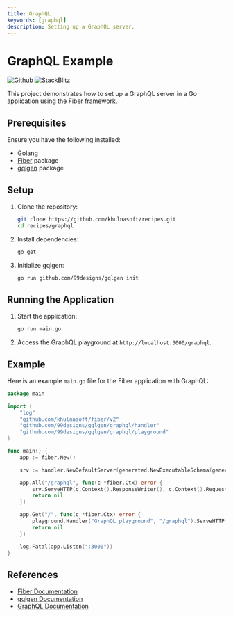 ```yaml
---
title: GraphQL
keywords: [graphql]
description: Setting up a GraphQL server.
---
```


# GraphQL Example

[![Github](https://img.shields.io/static/v1?label=&message=Github&color=2ea44f&style=for-the-badge&logo=github)](https://github.com/khulnasoft/recipes/tree/master/graphql) [![StackBlitz](https://img.shields.io/static/v1?label=&message=StackBlitz&color=2ea44f&style=for-the-badge&logo=StackBlitz)](https://stackblitz.com/github/khulnasoft/recipes/tree/master/graphql)

This project demonstrates how to set up a GraphQL server in a Go application using the Fiber framework.

## Prerequisites

Ensure you have the following installed:

- Golang
- [Fiber](https://github.com/khulnasoft/fiber) package
- [gqlgen](https://github.com/99designs/gqlgen) package

## Setup

1. Clone the repository:
    ```sh
    git clone https://github.com/khulnasoft/recipes.git
    cd recipes/graphql
    ```

2. Install dependencies:
    ```sh
    go get
    ```

3. Initialize gqlgen:
    ```sh
    go run github.com/99designs/gqlgen init
    ```

## Running the Application

1. Start the application:
    ```sh
    go run main.go
    ```

2. Access the GraphQL playground at `http://localhost:3000/graphql`.

## Example

Here is an example `main.go` file for the Fiber application with GraphQL:

```go
package main

import (
    "log"
    "github.com/khulnasoft/fiber/v2"
    "github.com/99designs/gqlgen/graphql/handler"
    "github.com/99designs/gqlgen/graphql/playground"
)

func main() {
    app := fiber.New()

    srv := handler.NewDefaultServer(generated.NewExecutableSchema(generated.Config{Resolvers: &resolver{}}))

    app.All("/graphql", func(c *fiber.Ctx) error {
        srv.ServeHTTP(c.Context().ResponseWriter(), c.Context().Request)
        return nil
    })

    app.Get("/", func(c *fiber.Ctx) error {
        playground.Handler("GraphQL playground", "/graphql").ServeHTTP(c.Context().ResponseWriter(), c.Context().Request)
        return nil
    })

    log.Fatal(app.Listen(":3000"))
}
```

## References

- [Fiber Documentation](https://docs.khulnasoft.io)
- [gqlgen Documentation](https://gqlgen.com/)
- [GraphQL Documentation](https://graphql.org/)
